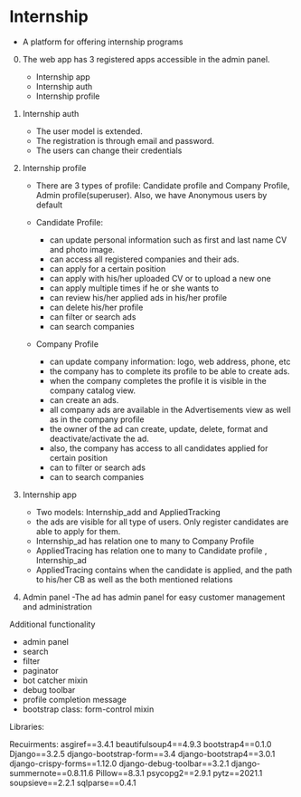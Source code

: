 # Internship
 * A platform for offering internship programs


0. The web app has 3 registered apps accessible in the admin panel. 
    - Internship app
    - Internship auth
    - Internship profile

1. Internship auth
    - The user model is extended. 
    - The registration is through email and password.
    - The users can change their credentials
    
2. Internship profile 
   - There are 3 types of profile: Candidate profile and Company Profile, Admin profile(superuser). Also, we have Anonymous users by default
   - Candidate Profile:
     
        - can update personal information such as first and last name CV and photo image. 
        - can access all registered companies and their ads.
        - can apply for a certain position
        - can apply with his/her uploaded CV оr to upload a new one
        - can apply multiple times if he or she wants to
        - can review his/her applied ads in his/her profile
        - can delete his/her profile
        - can filter or search ads
        - can search companies
     
   - Company Profile
     
      - can update company information: logo, web address, phone, etc
      - the company has to complete its profile to be able to create ads.
      - when the company completes the profile it is visible in the company catalog view.
      - can create an ads.
      - all company ads are available in the Advertisements view as well as in the company profile
      - the owner of the ad can create, update, delete, format and deactivate/activate the ad.
      - also, the company has access to all candidates applied for certain position
      - can to filter or search ads
      - can to search companies
    
3. Internship app

    - Two models: Internship_add and AppliedTracking
    - the ads are visible for all type of users. Only register candidates are able to apply for them.
    - Internship_ad has relation one to many  to Company Profile
    - AppliedTracing has relation one to many  to Candidate profile ,  Internship_ad
    - AppliedTracing contains when the candidate is applied, and the path to his/her CВ as well as the both mentioned relations
    

4. Admin panel
    -The ad has admin panel for easy customer management and administration

Additional functionality

- admin panel
- search 
- filter
- paginator
- bot catcher mixin
- debug toolbar
- profile completion message
- bootstrap class: form-control mixin

Libraries:


Recuirments:
asgiref==3.4.1
beautifulsoup4==4.9.3
bootstrap4==0.1.0
Django==3.2.5
django-bootstrap-form==3.4
django-bootstrap4==3.0.1
django-crispy-forms==1.12.0
django-debug-toolbar==3.2.1
django-summernote==0.8.11.6
Pillow==8.3.1
psycopg2==2.9.1
pytz==2021.1
soupsieve==2.2.1
sqlparse==0.4.1



